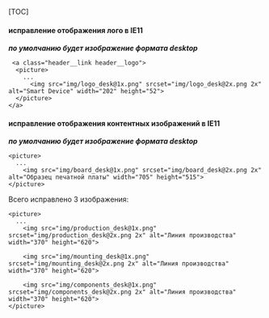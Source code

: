 [TOC]

#### исправление отображения лого в IE11

___по умолчанию будет изображение формата desktop___

```
 <a class="header__link header__logo">
  <picture>
    ...
      <img src="img/logo_desk@1x.png" srcset="img/logo_desk@2x.png 2x" alt="Smart Device" width="202" height="52">
  </picture>
</a>
```

#### исправление отображения контентных изображений в IE11

___по умолчанию будет изображение формата desktop___

```
<picture>
  ...
    <img src="img/board_desk@1x.png" srcset="img/board_desk@2x.png 2x" alt="Образец печатной платы" width="705" height="515">
</picture>
```

Всего исправлено 3 изображения:
```
<picture>
  ...
    <img src="img/production_desk@1x.png" srcset="img/production_desk@2x.png 2x" alt="Линия производства" width="370" height="620">

    <img src="img/mounting_desk@1x.png" srcset="img/mounting_desk@2x.png 2x" alt="Линия производства" width="370" height="620">

    <img src="img/components_desk@1x.png" srcset="img/components_desk@2x.png 2x" alt="Линия производства" width="370" height="620">
</picture>
```
